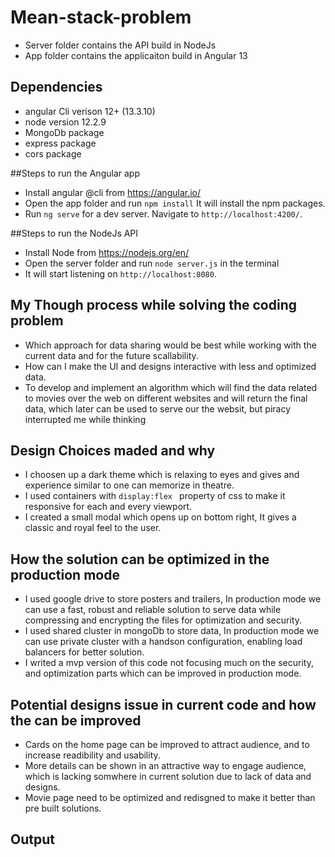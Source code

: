 # Mean-stack-problem
- Server folder contains the API build in NodeJs
- App folder contains the applicaiton build in Angular 13

## Dependencies
- angular Cli verison 12+ (13.3.10)
- node version 12.2.9
- MongoDb package
- express package
- cors package

##Steps to run the Angular app
- Install angular @cli from https://angular.io/
- Open the app folder and run ``` npm install ``` It will install the npm packages.
- Run `ng serve` for a dev server. Navigate to `http://localhost:4200/`.  

##Steps to run the NodeJs API
- Install Node from https://nodejs.org/en/
- Open the server folder and run ``` node server.js ``` in the terminal 
- It will start listening on `http://localhost:8080`.

## My Though process while solving the coding problem
- Which approach for data sharing would be best while working with the current data and for the future scallability.
- How can I make the UI and designs interactive with less and optimized data.
- To develop and implement an algorithm which will find the data related to movies over the web on different websites and will return the final data, which later can be used to serve our the websit, but piracy interrupted me while thinking

## Design Choices maded and why
- I choosen up a dark theme which is relaxing to eyes and gives and experience similar to one can memorize in theatre.
- I used containers with `display:flex ` property of css to make it responsive for each and every viewport.
- I created a small modal which opens up on bottom right, It gives a classic and royal feel to the user.

## How the solution can be optimized in the production mode
- I used google drive to store posters and trailers, In production mode we can use a fast, robust and reliable solution to serve data while compressing and encrypting the files for optimization and security.
- I used shared cluster in mongoDb to store data, In production mode we can use private cluster with a handson configuration, enabling load balancers for better solution.
- I writed a mvp version of this code not focusing much on the security, and optimization parts which can be improved in production mode.

## Potential designs issue in current code and how the can be improved
- Cards on the home page can be improved to attract audience, and to increase readibility and usability.
- More details can be shown in an attractive way to engage audience, which is lacking somwhere in current solution due to lack of data and designs.
- Movie page need to be optimized and redisgned to make it better than pre built solutions.

## Output
